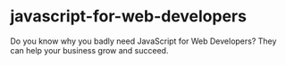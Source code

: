 # javascript-for-web-developers
Do you know why you badly need JavaScript for Web Developers? They can help your business grow and succeed.

